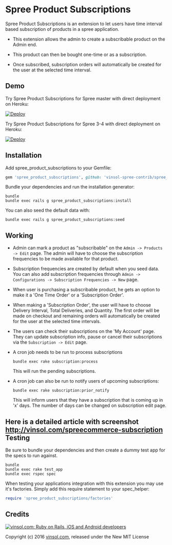 Spree Product Subscriptions
===========================

Spree Product Subscriptions is an extension to let users have time interval based subscription of products in a spree application.

* This extension allows the admin to create a subscribable product on the Admin end.

* This product can then be bought one-time or as a subscription.

* Once subscribed, subscription orders will automatically be created for the user at the selected time interval.

Demo
----
Try Spree Product Subscriptions for Spree master with direct deployment on Heroku:

[![Deploy](https://www.herokucdn.com/deploy/button.svg)](https://heroku.com/deploy?template=https://github.com/vinsol-spree-contrib/spree-demo-heroku/tree/spree-product-subscriptions-master)

Try Spree Product Subscriptions for Spree 3-4 with direct deployment on Heroku:

[![Deploy](https://www.herokucdn.com/deploy/button.svg)](https://heroku.com/deploy?template=https://github.com/vinsol-spree-contrib/spree-demo-heroku/tree/spree-product-subscriptions-3-4)

Installation
------------

Add spree_product_subscriptions to your Gemfile:

```ruby
gem 'spree_product_subscriptions', github: 'vinsol-spree-contrib/spree_product_subscriptions'
```

Bundle your dependencies and run the installation generator:

```shell
bundle
bundle exec rails g spree_product_subscriptions:install
```

You can also seed the default data with:
```shell
bundle exec rails g spree_product_subscriptions:seed
```

Working
-------

* Admin can mark a product as "subscribable" on the `Admin -> Products -> Edit` page. The admin will have to choose the subscription frequencies to be made available for that product.

* Subscription frequencies are created by default when you seed data. You can also add subscription frequencies through `Admin -> Configurations -> Subscription Frequencies -> New` page.

* When user is purchasing a subscribable product, he gets an option to make it a 'One Time Order' or a 'Subscription Order'.

* When making a 'Subscription Order', the user will have to choose Delivery Interval, Total Deliveries, and Quantity. The first order will be made on checkout and remaining orders will automatically be created for the user at the selected time intervals.

* The users can check their subscriptions on the 'My Account' page. They can update subscription info, pause or cancel their subscriptions via the `Subscription -> Edit` page.

* A cron job needs to be run to process subscriptions
  ```
  bundle exec rake subscription:process
  ```
  This will run the pending subscriptions.

* A cron job can also be run to notify users of upcoming subscriptions:
  ```
  bundle exec rake subscription:prior_notify
  ```
  This will inform users that they have a subscription that is coming up in 'x' days. The number of days can be changed on subscription edit page.

**Here is a detailed article with screenshot http://vinsol.com/spreecommerce-subscription**
Testing
-------

Be sure to bundle your dependencies and then create a dummy test app for the specs to run against.

```shell
bundle
bundle exec rake test_app
bundle exec rspec spec
```

When testing your applications integration with this extension you may use it's factories.
Simply add this require statement to your spec_helper:

```ruby
require 'spree_product_subscriptions/factories'
```

Credits
-------

[![vinsol.com: Ruby on Rails, iOS and Android developers](http://vinsol.com/themes/vinsoldotcom-theme/images/new_img/vin_logo.png "Ruby on Rails, iOS and Android developers")](http://vinsol.com)

Copyright (c) 2016 [vinsol.com](http://vinsol.com "Ruby on Rails, iOS and Android developers"), released under the New MIT License

